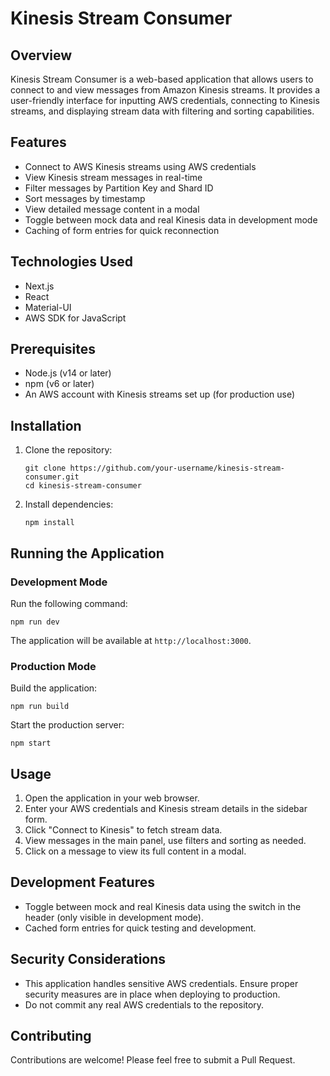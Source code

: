# Kinesis Stream Consumer

## Overview

Kinesis Stream Consumer is a web-based application that allows users to connect to and view messages from Amazon Kinesis streams. It provides a user-friendly interface for inputting AWS credentials, connecting to Kinesis streams, and displaying stream data with filtering and sorting capabilities.

## Features

- Connect to AWS Kinesis streams using AWS credentials
- View Kinesis stream messages in real-time
- Filter messages by Partition Key and Shard ID
- Sort messages by timestamp
- View detailed message content in a modal
- Toggle between mock data and real Kinesis data in development mode
- Caching of form entries for quick reconnection

## Technologies Used

- Next.js
- React
- Material-UI
- AWS SDK for JavaScript

## Prerequisites

- Node.js (v14 or later)
- npm (v6 or later)
- An AWS account with Kinesis streams set up (for production use)

## Installation

1. Clone the repository:
   ```
   git clone https://github.com/your-username/kinesis-stream-consumer.git
   cd kinesis-stream-consumer
   ```

2. Install dependencies:
   ```
   npm install
   ```

## Running the Application

### Development Mode

Run the following command:

```
npm run dev
```

The application will be available at `http://localhost:3000`.

### Production Mode

Build the application:

```
npm run build
```

Start the production server:

```
npm start
```

## Usage

1. Open the application in your web browser.
2. Enter your AWS credentials and Kinesis stream details in the sidebar form.
3. Click "Connect to Kinesis" to fetch stream data.
4. View messages in the main panel, use filters and sorting as needed.
5. Click on a message to view its full content in a modal.

## Development Features

- Toggle between mock and real Kinesis data using the switch in the header (only visible in development mode).
- Cached form entries for quick testing and development.

## Security Considerations

- This application handles sensitive AWS credentials. Ensure proper security measures are in place when deploying to production.
- Do not commit any real AWS credentials to the repository.

## Contributing

Contributions are welcome! Please feel free to submit a Pull Request.
